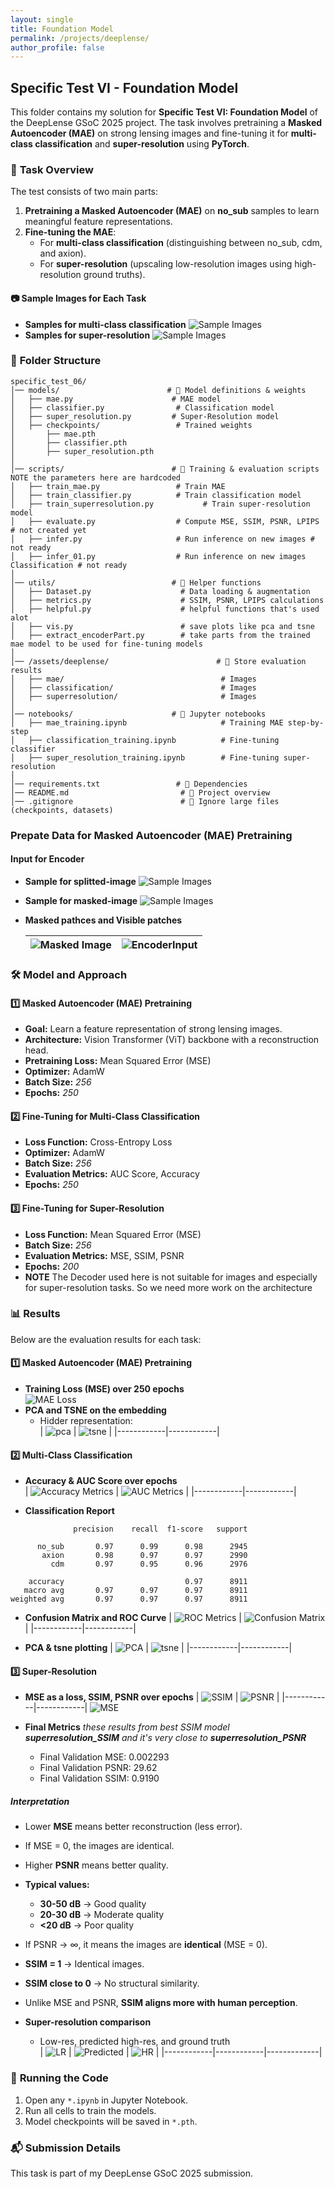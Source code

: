 ```yaml
---
layout: single
title: Foundation Model
permalink: /projects/deeplense/
author_profile: false
---
```


## **Specific Test VI - Foundation Model**  

This folder contains my solution for **Specific Test VI: Foundation Model** of the DeepLense GSoC 2025 project. The task involves pretraining a **Masked Autoencoder (MAE)** on strong lensing images and fine-tuning it for **multi-class classification** and **super-resolution** using **PyTorch**.  

### 📌 **Task Overview**  
The test consists of two main parts:  
1. **Pretraining a Masked Autoencoder (MAE)** on **no_sub** samples to learn meaningful feature representations.  
2. **Fine-tuning the MAE**:  
   - For **multi-class classification** (distinguishing between no_sub, cdm, and axion).  
   - For **super-resolution** (upscaling low-resolution images using high-resolution ground truths).  

#### 📷 Sample Images for Each Task
- **Samples for multi-class classification**
   ![Sample Images](/assets/deeplense/classification/classSample.png)
- **Samples for super-resolution**
   ![Sample Images](/assets/deeplense/superresolution/superRsample.png)

### 📂 **Folder Structure**  
```
specific_test_06/
│── models/                        # 📂 Model definitions & weights
│   ├── mae.py                      # MAE model
│   ├── classifier.py                # Classification model
│   ├── super_resolution.py         # Super-Resolution model
│   ├── checkpoints/                 # Trained weights
│       ├── mae.pth
│       ├── classifier.pth
│       ├── super_resolution.pth
│
│── scripts/                        # 📂 Training & evaluation scripts NOTE the parameters here are hardcoded
│   ├── train_mae.py                 # Train MAE
│   ├── train_classifier.py          # Train classification model
│   ├── train_superresolution.py           # Train super-resolution model
│   ├── evaluate.py                  # Compute MSE, SSIM, PSNR, LPIPS # not created yet
│   ├── infer.py                     # Run inference on new images # not ready
│   ├── infer_01.py                  # Run inference on new images Classification # not ready
│
│── utils/                          # 📂 Helper functions
│   ├── Dataset.py                    # Data loading & augmentation
│   ├── metrics.py                    # SSIM, PSNR, LPIPS calculations
│   ├── helpful.py                    # helpful functions that's used alot
│   ├── vis.py                        # save plots like pca and tsne
│   ├── extract_encoderPart.py        # take parts from the trained mae model to be used for fine-tuning models
│
│── /assets/deeplense/                        # 📂 Store evaluation results
│   ├── mae/                                   # Images
│   ├── classification/                        # Images
│   ├── superresolution/                       # Images
│
│── notebooks/                      # 📂 Jupyter notebooks
│   ├── mae_training.ipynb                     # Training MAE step-by-step
│   ├── classification_training.ipynb          # Fine-tuning classifier
│   ├── super_resolution_training.ipynb        # Fine-tuning super-resolution
│
│── requirements.txt                 # 📜 Dependencies
│── README.md                         # 📜 Project overview
│── .gitignore                        # 🚫 Ignore large files (checkpoints, datasets)
```

### **Prepate Data for Masked Autoencoder (MAE) Pretraining**  

#### **Input for Encoder**
- **Sample for splitted-image**
   ![Sample Images](/assets/deeplense/mae/splitted_image.png)

- **Sample for masked-image**
   ![Sample Images](/assets/deeplense/mae/masked_image.png)

- **Masked pathces and Visible patches**

   | ![Masked Image](/assets/deeplense/mae/masked_patches.png) | ![EncoderInput](/assets/deeplense/mae/visible_patches.png) |
   |------------|-------------|


### 🛠 **Model and Approach**  
#### **1️⃣ Masked Autoencoder (MAE) Pretraining**
- **Goal:** Learn a feature representation of strong lensing images.  
- **Architecture:** Vision Transformer (ViT) backbone with a reconstruction head.  
- **Pretraining Loss:** Mean Squared Error (MSE)
- **Optimizer:** AdamW 
- **Batch Size:** *256*
- **Epochs:** *250*

#### **2️⃣ Fine-Tuning for Multi-Class Classification**
- **Loss Function:** Cross-Entropy Loss  
- **Optimizer:** AdamW 
- **Batch Size:** *256*
- **Evaluation Metrics:** AUC Score, Accuracy  
- **Epochs:** *250*

#### **3️⃣ Fine-Tuning for Super-Resolution**
- **Loss Function:** Mean Squared Error (MSE)
- **Batch Size:** *256*
- **Evaluation Metrics:** MSE, SSIM, PSNR  
- **Epochs:** *200*
- **NOTE** The Decoder used here is not suitable for images and especially for super-resolution tasks. So we need more work on the architecture

### 📊 **Results**  
Below are the evaluation results for each task:  

#### **1️⃣ Masked Autoencoder (MAE) Pretraining**  
- **Training Loss (MSE) over 250 epochs**  
  ![MAE Loss](/assets/deeplense/mae/MAE_Losses.png)  
- **PCA and TSNE on the embedding**  
  - Hidder representation:  
    | ![pca](/assets/deeplense/mae/pca_plot.png) | ![tsne](/assets/deeplense/mae/tsne_plot.png) |
    |------------|------------|

#### **2️⃣ Multi-Class Classification**  
- **Accuracy & AUC Score over epochs**  
    | ![Accuracy Metrics](/assets/deeplense/classification/Accuracies.png) | ![AUC Metrics](/assets/deeplense/classification/AUC.png) |
    |------------|------------|

- **Classification Report**
```
              precision    recall  f1-score   support

      no_sub       0.97      0.99      0.98      2945
       axion       0.98      0.97      0.97      2990
         cdm       0.97      0.95      0.96      2976

    accuracy                           0.97      8911
   macro avg       0.97      0.97      0.97      8911
weighted avg       0.97      0.97      0.97      8911
```

- **Confusion Matrix and ROC Curve**
    | ![ROC Metrics](/assets/deeplense/classification/ROC_curve.png) | ![Confusion Matrix](/assets/deeplense/classification/confusion_matrix.png) |
    |------------|------------|

- **PCA & tsne plotting**
    | ![PCA](/assets/deeplense/classification/pca_plot.png) | ![tsne](/assets/deeplense/classification/tsne_plot.png) |
    |------------|------------|

#### **3️⃣ Super-Resolution**
- **MSE as a loss, SSIM, PSNR over epochs**
      | ![SSIM](/assets/deeplense/superresolution/SSIM.png) | ![PSNR](/assets/deeplense/superresolution/PSNR.png) |
    |------------|------------|
  ![MSE](/assets/deeplense/superresolution/MAE_Losses.png)

- **Final Metrics** *these results from best SSIM model **superresolution_SSIM** and it's very close to **superresolution_PSNR***
     - Final Validation MSE: 0.002293
     - Final Validation PSNR: 29.62
     - Final Validation SSIM: 0.9190
##### **Interpretation**

- Lower **MSE** means better reconstruction (less error).
- If MSE = 0, the images are identical.

- Higher **PSNR** means better quality.
- **Typical values:**
  - **30-50 dB** → Good quality
  - **20-30 dB** → Moderate quality
  - **<20 dB** → Poor quality
- If PSNR → ∞, it means the images are **identical** (MSE = 0).

- **SSIM = 1** → Identical images.
- **SSIM close to 0** → No structural similarity.
- Unlike MSE and PSNR, **SSIM aligns more with human perception**.

- **Super-resolution comparison**  
  - Low-res, predicted high-res, and ground truth  
    | ![LR](/assets/deeplense/superresolution/lr_image.png) | ![Predicted](/assets/deeplense/superresolution/superResoluted.png) | ![HR](/assets/deeplense/superresolution/hr_image.png) |
    |------------|------------|-------------|

### 🚀 **Running the Code**  
1. Open any `*.ipynb` in Jupyter Notebook.
2. Run all cells to train the models.
3. Model checkpoints will be saved in `*.pth`.

### 📬 **Submission Details**
This task is part of my DeepLense GSoC 2025 submission.